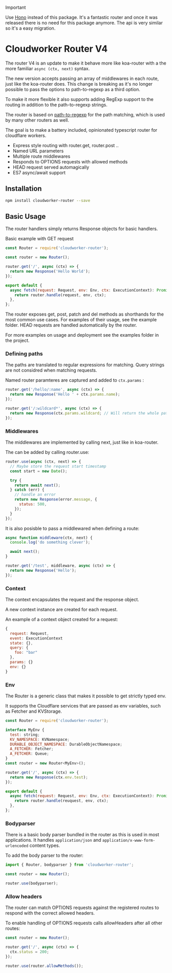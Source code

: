 > [!IMPORTANT]  
> Use [Hono](https://hono.dev) instead of this package. It's a fantastic router and once it was released there is no need for this package anymore. The api is very similar so it's a easy migration.

# Cloudworker Router V4

The router V4 is an update to make it behave more like koa-router with a the more familiar `async (ctx, next)` syntax.

The new version accepts passing an array of middlewares in each route, just like the koa-router does. This change is breaking as it's no longer possible to pass the options to path-to-regexp as a third option.

To make it more flexible it also supports adding RegExp support to the routing in addition to the path-to-regexp strings.

The router is based on [path-to-regexp](https://github.com/pillarjs/path-to-regexp) for the path matching, which is used by many other routers as well.

The goal is to make a battery included, opinionated typescript router for cloudflare workers.

- Express style routing with router.get, router.post ..
- Named URL parameters
- Multiple route middlewares
- Responds to OPTIONS requests with allowed methods
- HEAD request served automagically
- ES7 async/await support

## Installation

```bash
npm install cloudworker-router --save
```

## Basic Usage

The router handlers simply returns Response objects for basic handlers.

Basic example with GET request

```js
const Router = require('cloudworker-router');

const router = new Router();

router.get('/', async (ctx) => {
  return new Response('Hello World');
});

export default {
  async fetch(request: Request, env: Env, ctx: ExecutionContext): Promise<Response> {
    return router.handle(request, env, ctx);
  },
};
```

The router exposes get, post, patch and del methods as shorthands for the most common use cases. For examples of their usage, see the example folder. HEAD requests are handled automatically by the router.

For more examples on usage and deployment see the examples folder in the project.

### Defining paths

The paths are translated to regular expressions for matching. Query strings are not considred when matching requests.

Named router paramteres are captured and added to `ctx.params` :

```js
router.get('/hello/:name', async (ctx) => {
  return new Response('Hello ' + ctx.params.name);
});

router.get('/:wildcard*', async (ctx) => {
  return new Response(ctx.params.wildcard; // Will return the whole path
});
```

### Middlewares

The middlewares are implemented by calling next, just like in koa-router.

The can be added by calling router.use:

```js
router.use(async (ctx, next) => {
  // Maybe store the request start timestamp
  const start = new Date();

  try {
    return await next();
  } catch (err) {
    // handle an error
    return new Response(error.message, {
      status: 500,
    });
  }
});
```

It is also posisble to pass a middlewared when defining a route:

```js
async function middleware(ctx, next) {
  console.log('do something clever');

  await next();
}

router.get('/test', middleware, async (ctx) => {
  return new Response('Hello');
});
```

### Context

The context encapsulates the request and the response object.

A new context instance are created for each request.

An example of a context object created for a request:

```js
{
  request: Request,
  event: ExecutionContext
  state: {},
  query: {
    foo: "bar"
  },
  params: {}
  env: {}
}
```

### Env

The Router is a generic class that makes it possible to get strictly typed env.

It supports the Cloudflare services that are passed as env variables, such as Fetcher and KVStorage.

```js
const Router = require('cloudworker-router');

interface MyEnv {
  test: string;
  KV_NAMESPACE: KVNamespace;
  DURABLE_OBJECT_NAMESPACE: DurableObjectNamespace;
  A_FETCHER: Fetcher;
  A_FETCHER: Queue;
}
const router = new Router<MyEnv>();

router.get('/', async (ctx) => {
  return new Response(ctx.env.test);
});

export default {
  async fetch(request: Request, env: Env, ctx: ExecutionContext): Promise<Response> {
    return router.handle(reuquest, env, ctx);
  },
};
```

### Bodyparser

There is a basic body parser bundled in the router as this is used in most applications. It handles `application/json` and `application/x-www-form-urlencoded` content types.

To add the body parser to the router:

```js
import { Router, bodyparser } from 'cloudworker-router';

const router = new Router();

router.use(bodyparser);
```

### Allow headers

The router can match OPTIONS requests against the registered routes to respond with the correct allowed headers.

To enable handling of OPTIONS requests calls allowHeaders after all other routes:

```js
const router = new Router();

router.get('/', async (ctx) => {
  ctx.status = 200;
});

router.use(router.allowMethods());
```
